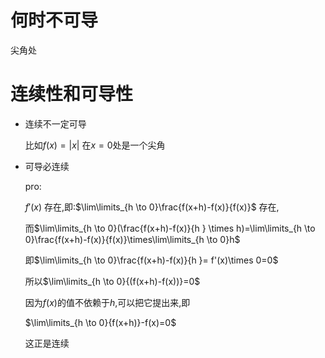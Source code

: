 # 何时不可导

尖角处

# 连续性和可导性

- 连续不一定可导

  比如$f(x)=|x|$ 在$x=0$处是一个尖角 

- 可导必连续

  pro:

  $f'(x)$ 存在,即:$\lim\limits_{h \to 0}\frac{f(x+h)-f(x)}{f(x)}$ 存在, 

  而$\lim\limits_{h \to 0}(\frac{f(x+h)-f(x)}{h } \times h)=\lim\limits_{h \to 0}\frac{f(x+h)-f(x)}{f(x)}\times\lim\limits_{h \to 0}h$    

  即$\lim\limits_{h \to 0}\frac{f(x+h)-f(x)}{h }= f'(x)\times 0=0$ 

  所以$\lim\limits_{h \to 0}{(f(x+h)-f(x))}=0$  

  因为$f(x)$的值不依赖于$h$,可以把它提出来,即

  $\lim\limits_{h \to 0}{f(x+h)}-f(x)=0$    

  这正是连续   

  ​

   

  ​